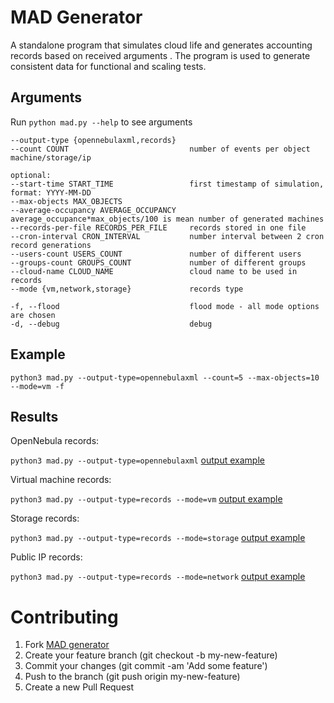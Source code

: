 # MAD Generator

A standalone program that simulates cloud life and generates accounting records based on received arguments . The program is used to generate consistent data for functional and scaling tests.

## Arguments

Run `python mad.py --help` to see arguments  

```
--output-type {opennebulaxml,records}
--count COUNT                           number of events per object machine/storage/ip 

optional:
--start-time START_TIME                 first timestamp of simulation, format: YYYY-MM-DD
--max-objects MAX_OBJECTS               
--average-occupancy AVERAGE_OCCUPANCY   average_occupance*max_objects/100 is mean number of generated machines  
--records-per-file RECORDS_PER_FILE     records stored in one file
--cron-interval CRON_INTERVAL           number interval between 2 cron record generations
--users-count USERS_COUNT               number of different users
--groups-count GROUPS_COUNT             number of different groups 
--cloud-name CLOUD_NAME                 cloud name to be used in records
--mode {vm,network,storage}             records type

-f, --flood                             flood mode - all mode options are chosen
-d, --debug                             debug                                              
```
## Example

```
python3 mad.py --output-type=opennebulaxml --count=5 --max-objects=10 --mode=vm -f

```
## Results
 
OpenNebula records:

`python3 mad.py --output-type=opennebulaxml`
[output example](https://github.com/goat-project/xmlrpc-server/tree/master/example_inputs)

Virtual machine records:

`python3 mad.py --output-type=records --mode=vm` 
[output example](https://github.com/goat-project/exporter/blob/master/parse/test-data/vm/0000_correctAPEL_10)

Storage records:

`python3 mad.py --output-type=records --mode=storage`
[output example](https://github.com/goat-project/exporter/blob/master/parse/test-data/st/0000_correctXML_10)

Public IP records:

`python3 mad.py --output-type=records --mode=network`
[output example](https://github.com/goat-project/exporter/blob/master/parse/test-data/ip/0000_correctJSON_20)

# Contributing
1.  Fork [MAD generator](https://github.com/CESNET/mad_generator/)
2.  Create your feature branch (git checkout -b my-new-feature)
3.  Commit your changes (git commit -am 'Add some feature')
4.  Push to the branch (git push origin my-new-feature)
5.  Create a new Pull Request
